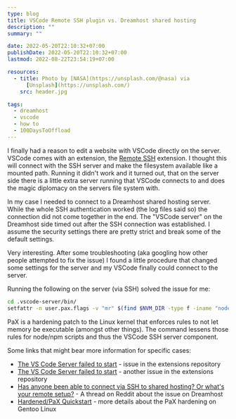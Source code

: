```yaml
---
type: blog
title: VSCode Remote SSH plugin vs. Dreamhost shared hosting
description: ""
summary: ""

date: 2022-05-20T22:10:32+07:00
publishDate: 2022-05-20T22:10:32+07:00
lastmod: 2022-08-22T23:54:19+07:00

resources:
  - title: Photo by [NASA](https://unsplash.com/@nasa) via
      [Unsplash](https://unsplash.com/)
    src: header.jpg

tags:
  - dreamhost
  - vscode
  - how to
  - 100DaysToOffload
---
```


I finally had a reason to edit a website with VSCode directly on the server. VSCode comes with an extension, the [Remote SSH](https://marketplace.visualstudio.com/items?itemName=ms-vscode-remote.remote-ssh) extension. I thought this will connect with the SSH server and make the filesystem available like a mounted path. Running it didn't work and it turned out, that on the server side there is a little extra server running that VSCode connects to and does the magic diplomacy on the servers file system with.

In my case I needed to connect to a Dreamhost shared hosting server. While the whole SSH authentication worked (the log files said so) the connection did not come together in the end. The "VSCode server" on the Dreamhost side timed out after the SSH connection was established. I assume the security settings there are pretty strict and break some of the default settings.

Very interesting. After some troubleshooting (aka googling how other people attempted to fix the issue) I found a little procedure that changed some settings for the server and my VSCode finally could connect to the server.

Running the following on the server (via SSH) solved the issue for me:

```bash
cd .vscode-server/bin/
setfattr -n user.pax.flags -v "mr" $(find $NVM_DIR -type f -iname "node" -o -iname "npm" -o -iname "npx")
```

PaX is a hardening patch to the Linux kernel that enforces rules to not let memory be executable (amongst other things). The command lessens those rules for node/npm scripts and thus the VSCode SSH server component.

Some links that might bear more information for specific cases:

- [The VS Code Server failed to start](https://github.com/microsoft/vscode-remote-release/issues/4780) - issue in the extensions repository
- [The VS Code Server failed to start](https://github.com/microsoft/vscode-remote-release/issues/4850) - another issue in the extensions repository
- [Has anyone been able to connect via SSH to shared hosting? Or what's your remote setup?](https://www.reddit.com/r/vscode/comments/i1sme4/has_anyone_been_able_to_connect_via_ssh_to_shared/) - A thread on Reddit about the issue on Dreamhost
- [Hardened/PaX Quickstart](https://wiki.gentoo.org/wiki/Hardened/PaX_Quickstart) - more details about the PaX hardening on Gentoo Linux
